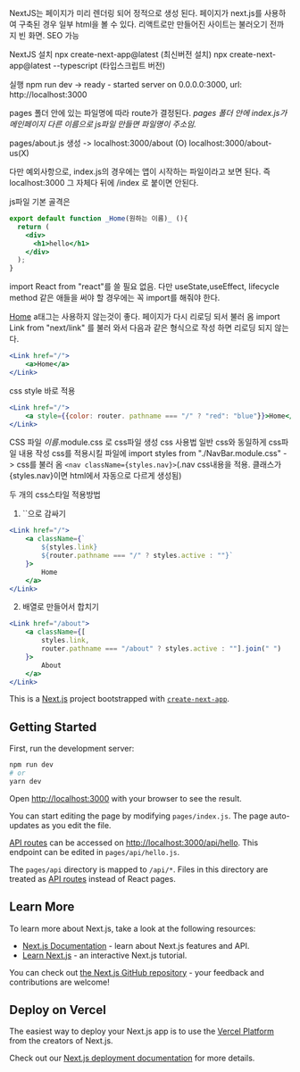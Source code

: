 NextJS는 페이지가 미리 렌더링 되어 정적으로 생성 된다.
페이지가 next.js를 사용하여 구축된 경우 일부 html을 볼 수 있다.
리액트로만 만들어진 사이트는 불러오기 전까지 빈 화면.
SEO 가능

NextJS 설치
npx create-next-app@latest (최신버전 설치)
npx create-next-app@latest --typescript (타입스크립트 버전)

실행
npm run dev
-> ready - started server on 0.0.0.0:3000, url: http://localhost:3000

pages 폴더 안에 있는 파일명에 따라 route가 결정된다.
_pages 폴더 안에 index.js가 메인페이지_
_다른 이름으로 js파일 만들면 파일명이 주소임._

pages/about.js 생성 ->
localhost:3000/about (O)
localhost:3000/about-us(X)

다만 예외사항으로, index.js의 경우에는
앱이 시작하는 파일이라고 보면 된다.
즉 localhost:3000 그 자체다 뒤에 /index 로 붙이면 안된다.

js파일 기본 골격은
```jsx
export default function _Home(원하는 이름)_ (){
  return (
    <div>
      <h1>hello</h1>
    </div>
  );
}
```
import React from "react"를 쓸 필요 없음.
다만 useState,useEffect, lifecycle method 같은 애들을 써야 할 경우에는 꼭 import를 해줘야 한다.


<a href="/">Home</a> a태그는 사용하지 않는것이 좋다. 페이지가 다시 리로딩 되서 불러 옴
import Link from "next/link" 를 불러 와서 다음과 같은 형식으로 작성 하면 리로딩 되지 않는다.
```jsx
<Link href="/">
	<a>Home</a>
</Link>
```

css style 바로 적용
```jsx
<Link href="/">
	<a style={{color: router. pathname === "/" ? "red": "blue"}}>Home</a>
</Link>
```

CSS 파일
_이름_.module.css 로 css파일 생성
css 사용법
일반 css와 동일하게 css파일 내용 작성
css를 적용시킬 파일에 import styles from "./NavBar.module.css"  -> css를 불러 옴
`<nav className={styles.nav}>`(.nav css내용을 적용. 클래스가{styles.nav}이면 html에서 자동으로 다르게 생성됨)

두 개의 css스타일 적용방법
1. ``으로 감싸기
```jsx
<Link href="/">
	<a className={`
		${styles.link} 
		${router.pathname === "/" ? styles.active : ""}`
	}>
		Home
	</a>
</Link>
```
2. 배열로 만들어서 합치기
```jsx
<Link href="/about">
	<a className={[
		styles.link, 
		router.pathname === "/about" ? styles.active : ""].join(" ")
	}>
		About
	</a>
</Link>
```





This is a [Next.js](https://nextjs.org/) project bootstrapped with [`create-next-app`](https://github.com/vercel/next.js/tree/canary/packages/create-next-app).

## Getting Started

First, run the development server:

```bash
npm run dev
# or
yarn dev
```

Open [http://localhost:3000](http://localhost:3000) with your browser to see the result.

You can start editing the page by modifying `pages/index.js`. The page auto-updates as you edit the file.

[API routes](https://nextjs.org/docs/api-routes/introduction) can be accessed on [http://localhost:3000/api/hello](http://localhost:3000/api/hello). This endpoint can be edited in `pages/api/hello.js`.

The `pages/api` directory is mapped to `/api/*`. Files in this directory are treated as [API routes](https://nextjs.org/docs/api-routes/introduction) instead of React pages.

## Learn More

To learn more about Next.js, take a look at the following resources:

- [Next.js Documentation](https://nextjs.org/docs) - learn about Next.js features and API.
- [Learn Next.js](https://nextjs.org/learn) - an interactive Next.js tutorial.

You can check out [the Next.js GitHub repository](https://github.com/vercel/next.js/) - your feedback and contributions are welcome!

## Deploy on Vercel

The easiest way to deploy your Next.js app is to use the [Vercel Platform](https://vercel.com/new?utm_medium=default-template&filter=next.js&utm_source=create-next-app&utm_campaign=create-next-app-readme) from the creators of Next.js.

Check out our [Next.js deployment documentation](https://nextjs.org/docs/deployment) for more details.
